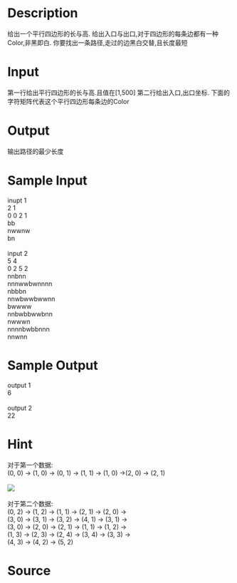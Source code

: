 
# Description

<div class="content">给出一个平行四边形的长与高.
给出入口与出口,对于四边形的每条边都有一种Color,非黑即白.
你要找出一条路径,走过的边黑白交替,且长度最短</div>

# Input

<div class="content">第一行给出平行四边形的长与高.且值在[1,500]
第二行给出入口,出口坐标.
下面的字符矩阵代表这个平行四边形每条边的Color</div>

# Output

<div class="content">输出路径的最少长度</div>

# Sample Input

<div class="content"><span class="sampledata">inupt 1<br/>
2 1<br/>
0 0 2 1<br/>
bb<br/>
nwwnw<br/>
bn<br/>
<br/>
input 2<br/>
5 4<br/>
0 2 5 2<br/>
nnbnn<br/>
nnnwwbwnnnn<br/>
nbbbn<br/>
nnwbwwbwwnn<br/>
bwwww<br/>
nnbwbbwwbnn<br/>
nwwwn<br/>
nnnnbwbbnnn<br/>
nnwnn</span></div>

# Sample Output

<div class="content"><span class="sampledata">output 1<br/>
6<br/>
<br/>
output 2<br/>
22<br/>
</span></div>

# Hint

<div class="content"><p>对于第一个数据:<br/>
(0, 0) -&gt; (1, 0) -&gt; (0, 1) -&gt; (1, 1) -&gt; (1, 0) -&gt;(2, 0) -&gt; (2, 1)<br/>
<br/>
<img border="0" src="source/bzoj/1353/img/aHR0cHM6Ly9seWRzeS5jb20vSnVkZ2VPbmxpbmUvaW1hZ2VzLzEzNTMuanBn.jpg"/><br/>
<br/>
对于第二个数据:<br/>
(0, 2) -&gt; (1, 2) -&gt; (1, 1) -&gt; (2, 1) -&gt; (2, 0) -&gt;<br/>
(3, 0) -&gt; (3, 1) -&gt; (3, 2) -&gt; (4, 1) -&gt; (3, 1) -&gt;<br/>
(3, 0) -&gt; (2, 0) -&gt; (2, 1) -&gt; (1, 1) -&gt; (1, 2) -&gt;<br/>
(1, 3) -&gt; (2, 3) -&gt; (2, 4) -&gt; (3, 4) -&gt; (3, 3) -&gt;<br/>
(4, 3) -&gt; (4, 2) -&gt; (5, 2)</p></div>

# Source

<div class="content"><p><a href="problemset.php?search="></a></p></div>

